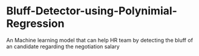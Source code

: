 # Bluff-Detector-using-Polynimial-Regression
An Machine learning model that can help HR team by detecting the bluff of an candidate regarding the negotiation salary
